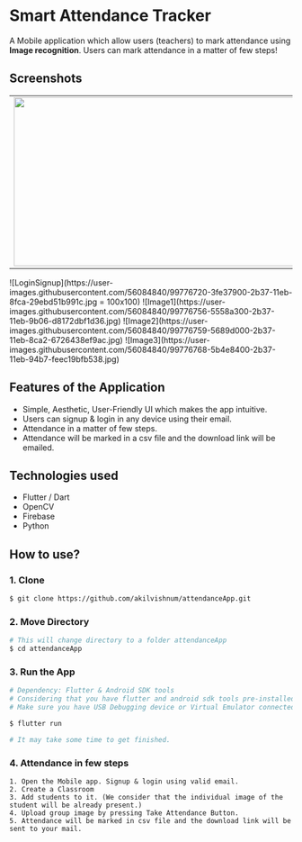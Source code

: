 # Smart Attendance Tracker

A Mobile application which allow users (teachers) to mark attendance using **Image recognition**. Users can mark attendance in a matter of few steps!

## Screenshots
<table>
  <tr>
    <td>
<img src = "https://user-images.githubusercontent.com/56084840/99776720-3fe37900-2b37-11eb-8fca-29ebd51b991c.jpg" width = "500" height = "300">
      </td>
        <td>
          <img src = "https://user-images.githubusercontent.com/56084840/99776720-3fe37900-2b37-11eb-8fca-29ebd51b991c.jpg" width = "500" height = "300">
    </td>
  </tr>
  </table>
![LoginSignup](https://user-images.githubusercontent.com/56084840/99776720-3fe37900-2b37-11eb-8fca-29ebd51b991c.jpg = 100x100)
![Image1](https://user-images.githubusercontent.com/56084840/99776756-5558a300-2b37-11eb-9b06-d8172dbf1d36.jpg)
![Image2](https://user-images.githubusercontent.com/56084840/99776759-5689d000-2b37-11eb-8ca2-6726438ef9ac.jpg)
![Image3](https://user-images.githubusercontent.com/56084840/99776768-5b4e8400-2b37-11eb-94b7-feec19bfb538.jpg)

## Features of the Application

* Simple, Aesthetic, User-Friendly UI which makes the app intuitive.
* Users can signup & login in any device using their email.
* Attendance in a matter of few steps.
* Attendance will be marked in a csv file and the download link will be emailed.


## Technologies used
* Flutter / Dart
* OpenCV
* Firebase
* Python


## How to use?
### 1. Clone 
```sh
$ git clone https://github.com/akilvishnum/attendanceApp.git
```
### 2. Move Directory
```sh
# This will change directory to a folder attendanceApp
$ cd attendanceApp
```
### 3. Run the App
```sh
# Dependency: Flutter & Android SDK tools
# Considering that you have flutter and android sdk tools pre-installed in your systems.
# Make sure you have USB Debugging device or Virtual Emulator connected

$ flutter run

# It may take some time to get finished.
```

### 4. Attendance in few steps
```
1. Open the Mobile app. Signup & login using valid email.
2. Create a Classroom
3. Add students to it. (We consider that the individual image of the student will be already present.)
4. Upload group image by pressing Take Attendance Button.
5. Attendance will be marked in csv file and the download link will be sent to your mail.
```



